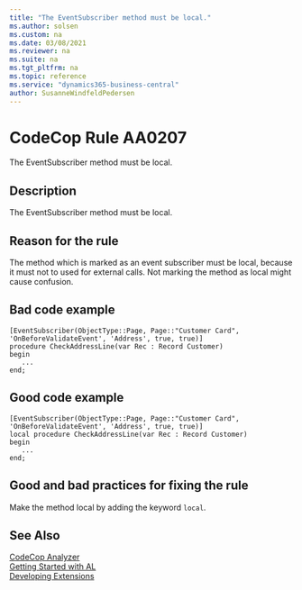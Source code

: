 ```yaml
---
title: "The EventSubscriber method must be local."
ms.author: solsen
ms.custom: na
ms.date: 03/08/2021
ms.reviewer: na
ms.suite: na
ms.tgt_pltfrm: na
ms.topic: reference
ms.service: "dynamics365-business-central"
author: SusanneWindfeldPedersen
---
```

[//]: # (START>DO_NOT_EDIT)
[//]: # (IMPORTANT:Do not edit any of the content between here and the END>DO_NOT_EDIT.)
[//]: # (Any modifications should be made in the .xml files in the ModernDev repo.)
# CodeCop Rule AA0207
The EventSubscriber method must be local.

## Description
The EventSubscriber method must be local.

[//]: # (IMPORTANT: END>DO_NOT_EDIT)

## Reason for the rule

The method which is marked as an event subscriber must be local, because it must not to used for external calls. Not marking the method as local might cause confusion.

## Bad code example
```AL
[EventSubscriber(ObjectType::Page, Page::"Customer Card", 'OnBeforeValidateEvent', 'Address', true, true)]
procedure CheckAddressLine(var Rec : Record Customer)
begin
   ...
end;
```
 
## Good code example
```AL
[EventSubscriber(ObjectType::Page, Page::"Customer Card", 'OnBeforeValidateEvent', 'Address', true, true)]
local procedure CheckAddressLine(var Rec : Record Customer)
begin
   ...
end;
```

## Good and bad practices for fixing the rule
Make the method local by adding the keyword `local`.

## See Also  
[CodeCop Analyzer](codecop.md)  
[Getting Started with AL](../devenv-get-started.md)  
[Developing Extensions](../devenv-dev-overview.md)  